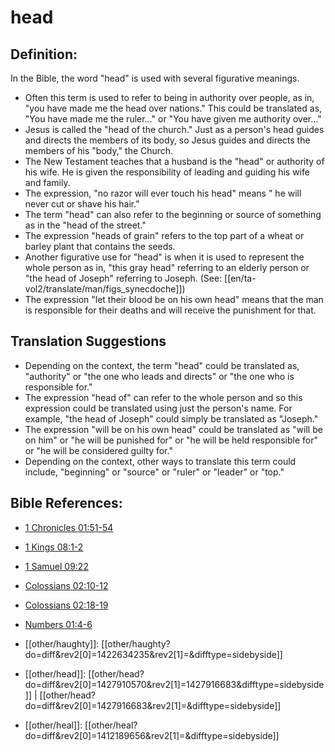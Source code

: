 # head #

## Definition: ##

In the Bible, the word "head" is used with several figurative meanings.

* Often this term is used to refer to being in authority over people, as in, "you have made me the head over nations." This could be translated as, "You have made me the ruler…" or "You have given me authority over…"
* Jesus is called the "head of the church." Just as a person's head guides and directs the members of its body, so Jesus guides and directs the members of his "body," the Church.
* The New Testament teaches that a husband is the "head" or authority of his wife. He is given the responsibility of leading and guiding his wife and family.
* The expression, "no razor will ever touch his head" means " he will never cut or shave his hair."
* The term "head" can also refer to the beginning or source of something as in the "head of the street."
* The expression "heads of grain" refers to the top part of a wheat or barley plant that contains the seeds.
* Another figurative use for "head" is when it is used to represent the whole person as in, "this gray head" referring to an elderly person or "the head of Joseph" referring to Joseph. (See: [[en/ta-vol2/translate/man/figs_synecdoche]])
* The expression "let their blood be on his own head" means that the man is responsible for their deaths and will receive the punishment for that.

## Translation Suggestions ##

* Depending on the context, the term "head" could be translated as, "authority" or "the one who leads and directs" or "the one who is responsible for."
* The expression "head of" can refer to the whole person and so this expression could be translated using just the person's name. For example, "the head of Joseph" could simply be translated as "Joseph."
* The expression "will be on his own head" could be translated as "will be on him" or "he will be punished for" or "he will be held responsible for" or "he will be considered guilty for."
* Depending on the context, other ways to translate this term could include, "beginning" or "source" or "ruler" or "leader" or "top."



## Bible References: ##

* [1 Chronicles 01:51-54](en/tn/1ch/help/01/51)
* [1 Kings 08:1-2](en/tn/1ki/help/08/01)
* [1 Samuel 09:22](en/tn/1sa/help/09/22)
* [Colossians 02:10-12](en/tn/col/help/02/10)
* [Colossians 02:18-19](en/tn/col/help/02/18)
* [Numbers 01:4-6](en/tn/num/help/01/04)

* [[other/haughty]]: [[other/haughty?do=diff&rev2[0]=1422634235&rev2[1]=&difftype=sidebyside]]
* [[other/head]]: [[other/head?do=diff&rev2[0]=1427910570&rev2[1]=1427916683&difftype=sidebyside]] | [[other/head?do=diff&rev2[0]=1427916683&rev2[1]=&difftype=sidebyside]]
* [[other/heal]]: [[other/heal?do=diff&rev2[0]=1412189656&rev2[1]=&difftype=sidebyside]]